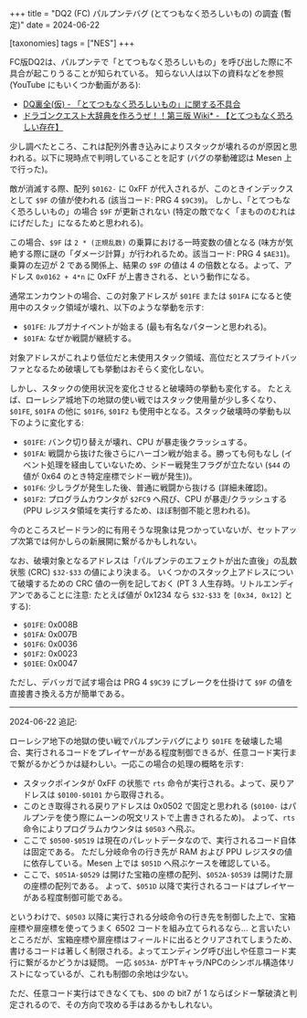 +++
title = "DQ2 (FC) パルプンテバグ (とてつもなく恐ろしいもの) の調査 (暫定)"
date = 2024-06-22

[taxonomies]
tags = ["NES"]
+++

FC版DQ2は、パルプンテで「とてつもなく恐ろしいもの」を呼び出した際に不具合が起こりうることが知られている。
知らない人は以下の資料などを参照 (YouTube にもいくつか動画がある):

* [DQ裏全(仮) - 「とてつもなく恐ろしいもの」に関する不具合](https://penmura.web.fc2.com/dq/dq2-12.html)
* [ドラゴンクエスト大辞典を作ろうぜ！！第三版 Wiki* - 【とてつもなく恐ろしい存在】](https://wikiwiki.jp/dqdic3rd/%E3%80%90%E3%81%A8%E3%81%A6%E3%81%A4%E3%82%82%E3%81%AA%E3%81%8F%E6%81%90%E3%82%8D%E3%81%97%E3%81%84%E5%AD%98%E5%9C%A8%E3%80%91#l1cebe8e)

少し調べたところ、これは配列外書き込みによりスタックが壊れるのが原因と思われる。以下に現時点で判明していることを記す (バグの挙動確認は Mesen 上で行った)。

敵が消滅する際、配列 `$0162-` に 0xFF が代入されるが、このときインデックスとして `$9F` の値が使われる (該当コード: PRG 4 `$9C39`)。
しかし、「とてつもなく恐ろしいもの」の場合 `$9F` が更新されない (特定の敵でなく「まもののむれは にげだした」になるためと思われる)。

この場合、`$9F` は `2 * (正規乱数)` の乗算における一時変数の値となる (味方が気絶する際に謎の「ダメージ計算」が行われるため。該当コード: PRG 4 `$AE31`)。
乗算の左辺が 2 である関係上、結果の `$9F` の値は 4 の倍数となる。よって、アドレス `0x0162 + 4*n` に 0xFF が上書きされる、という動作になる。

通常エンカウントの場合、この対象アドレスが `$01FE` または `$01FA` になると使用中のスタック領域が壊れ、以下のような挙動を示す:

* `$01FE`: ルプガナイベントが始まる (最も有名なパターンと思われる)。
* `$01FA`: なぜか戦闘が継続する。

対象アドレスがこれより低位だと未使用スタック領域、高位だとスプライトバッファとなるため破壊しても挙動はおそらく変化しない。

しかし、スタックの使用状況を変化させると破壊時の挙動も変化する。
たとえば、ローレシア城地下の地獄の使い戦ではスタック使用量が少し多くなり、`$01FE`, `$01FA` の他に `$01F6`, `$01F2` も使用中となる。スタック破壊時の挙動も以下のように変化する:

* `$01FE`: バンク切り替えが壊れ、CPU が暴走後クラッシュする。
* `$01FA`: 戦闘から抜けた後さらにハーゴン戦が始まる。勝っても何もなし (イベント処理を経由していないため、シドー戦発生フラグが立たない (`$44` の値が 0x64 のとき特定座標でシドー戦が発生))。
* `$01F6`: 少しラグが発生した後、普通に戦闘から抜ける (詳細未確認)。
* `$01F2`: プログラムカウンタが `$2FC9` へ飛び、CPU が暴走/クラッシュする (PPU レジスタ領域を実行するため、ほぼ制御不能と思われる)。

今のところスピードラン的に有用そうな現象は見つかっていないが、セットアップ次第では何かしらの新展開に繋がるかもしれない。

なお、破壊対象となるアドレスは「パルプンテのエフェクトが出た直後」の乱数状態 (CRC) `$32-$33` の値により決まる。
いくつかのスタック上アドレスについて破壊するための CRC 値の一例を記しておく (PT 3 人生存時。リトルエンディアンであることに注意: たとえば値が 0x1234 なら `$32-$33` を `[0x34, 0x12]` とする):

* `$01FE`: 0x008B
* `$01FA`: 0x007B
* `$01F6`: 0x0036
* `$01F2`: 0x0023
* `$01EE`: 0x0047

ただし、デバッガで試す場合は PRG 4 `$9C39` にブレークを仕掛けて `$9F` の値を直接書き換える方が簡単である。

----

2024-06-22 追記:

ローレシア地下の地獄の使い戦でパルプンテバグにより `$01FE` を破壊した場合、実行されるコードをプレイヤーがある程度制御できるが、任意コード実行まで繋がるかどうかは疑わしい。一応この場合の処理の概略を示す:

* スタックポインタが 0xFF の状態で `rts` 命令が実行される。よって、戻りアドレスは `$0100-$0101` から取得される。
* このとき取得される戻りアドレスは 0x0502 で固定と思われる (`$0100-` はパルプンテを使う際にムーンの呪文リストで上書きされるため)。
  よって、`rts` 命令によりプログラムカウンタは `$0503` へ飛ぶ。
* ここで `$0500-$0519` は現在のパレットデータなので、実行されるコード自体は固定である。
  ただし分岐命令の行き先が RAM および PPU レジスタの値に依存している。Mesen 上では `$051D` へ飛ぶケースを確認している。
* ここで、`$051A-$0529` は開けた宝箱の座標の配列、`$052A-$0539` は開けた扉の座標の配列である。
  よって、`$051D` 以降で実行されるコードはプレイヤーがある程度制御可能である。

というわけで、`$0503` 以降に実行される分岐命令の行き先を制御した上で、宝箱座標や扉座標を使ってうまく 6502 コードを組み立てられるなら…
と言いたいところだが、宝箱座標や扉座標はフィールドに出るとクリアされてしまうため、書けるコードは著しく制限される。よってエンディング呼び出しや任意コード実行に繋がるかどうかは疑問。
一応 `$053A-` がPTキャラ/NPCのシンボル構造体リストになっているが、これも制御の余地は少ない。

ただ、任意コード実行はできなくても、`$D0` の bit7 が 1 ならばシドー撃破済と判定されるので、その方向で攻める手はあるかもしれない。
